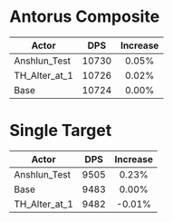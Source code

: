 # Antorus Composite
| Actor | DPS | Increase |
|---|:---:|:---:|
|Anshlun_Test|10730|0.05%|
|TH_Alter_at_1|10726|0.02%|
|Base|10724|0.00%|

# Single Target
| Actor | DPS | Increase |
|---|:---:|:---:|
|Anshlun_Test|9505|0.23%|
|Base|9483|0.00%|
|TH_Alter_at_1|9482|-0.01%|
